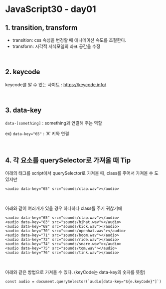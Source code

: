 # JavaScript30 - day01



## 1. transition, transform

- transition: css 속성을 변경할 때 애니메이션 속도를 조절한다.
- transform: 시각적 서식모델의 좌표 공간을 수정

<br>

## 2. keycode

keycode를 알 수 있는 사이트 : https://keycode.info/

<br>

## 3. data-key

`data-[something]` : something과 연결해 주는 역할

ex) `data-key="65"` : 'A' 키와 연결

<br>

## 4. 각 요소를 querySelector로 가져올 때 Tip

아래의 태그를 script에서 querySelector로 가져올 때, class를 주어서 가져올 수 도 있지만

```
<audio data-key="65" src="sounds/clap.wav"></audio>
```

<br>

아래와 같이 여러개가 있을 경우 하나하나 class를 주기 귀찮기에

```
<audio data-key="65" src="sounds/clap.wav"></audio>
<audio data-key="83" src="sounds/hihat.wav"></audio>
<audio data-key="68" src="sounds/kick.wav"></audio>
<audio data-key="70" src="sounds/openhat.wav"></audio>
<audio data-key="71" src="sounds/boom.wav"></audio>
<audio data-key="72" src="sounds/ride.wav"></audio>
<audio data-key="74" src="sounds/snare.wav"></audio>
<audio data-key="75" src="sounds/tom.wav"></audio>
<audio data-key="76" src="sounds/tink.wav"></audio>
```

<br>

아래와 같은 방법으로 가져올 수 있다. (keyCode는 data-key의 숫자를 뜻함)

```
const audio = document.querySelector(`audio[data-key="${e.keyCode}"]`)
```

